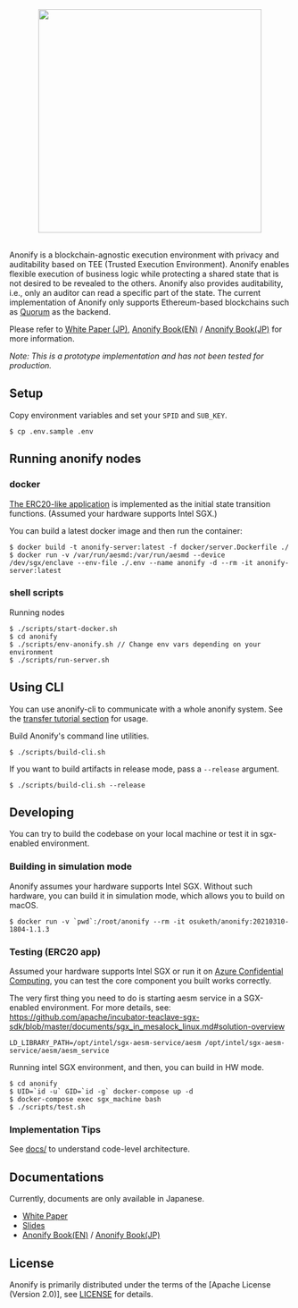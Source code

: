 <div align="center">
<img src="https://user-images.githubusercontent.com/10915207/81931155-9c178e80-9624-11ea-9a32-5ad7985d1cb3.png" width="400px">
</div>
</br>

Anonify is a blockchain-agnostic execution environment with privacy and auditability based on TEE (Trusted Execution Environment). Anonify enables flexible execution of business logic while protecting a shared state that is not desired to be revealed to the others. Anonify also provides auditability, i.e., only an auditor can read a specific part of the state. The current implementation of Anonify only supports Ethereum-based blockchains such as [Quorum](https://github.com/jpmorganchase/quorum) as the backend.

Please refer to [White Paper (JP)](https://layerx.co.jp/wp-content/uploads/2020/06/anonify.pdf), [Anonify Book(EN)](https://layerxcom.github.io/anonify-book-en/) / [Anonify Book(JP)](https://layerxcom.github.io/anonify-book/) for more information.

*Note: This is a prototype implementation and has not been tested for production.*

## Setup
Copy environment variables and set your `SPID` and `SUB_KEY`.
```
$ cp .env.sample .env
```

## Running anonify nodes

### docker
[The ERC20-like application](example/erc20/state-transition/src/lib.rs) is implemented as the initial state transition functions. (Assumed your hardware supports Intel SGX.)

You can build a latest docker image and then run the container:
```
$ docker build -t anonify-server:latest -f docker/server.Dockerfile ./
$ docker run -v /var/run/aesmd:/var/run/aesmd --device /dev/sgx/enclave --env-file ./.env --name anonify -d --rm -it anonify-server:latest
```

### shell scripts

Running nodes
```
$ ./scripts/start-docker.sh
$ cd anonify
$ ./scripts/env-anonify.sh // Change env vars depending on your environment
$ ./scripts/run-server.sh
```

## Using CLI
You can use anonify-cli to communicate with a whole anonify system. See the [transfer tutorial section](https://layerxcom.github.io/anonify-book-en/Tutorials/ERC20/transfer/) for usage.

Build Anonify's command line utilities.
```
$ ./scripts/build-cli.sh
```

If you want to build artifacts in release mode, pass a `--release` argument.
```
$ ./scripts/build-cli.sh --release
```

## Developing

You can try to build the codebase on your local machine or test it in sgx-enabled environment.

###  Building in simulation mode

Anonify assumes your hardware supports Intel SGX. Without such hardware, you can build it in simulation mode, which allows you to build on macOS.

```
$ docker run -v `pwd`:/root/anonify --rm -it osuketh/anonify:20210310-1804-1.1.3
```

### Testing (ERC20 app)

Assumed your hardware supports Intel SGX or run it on [Azure Confidential Computing](https://azure.microsoft.com/ja-jp/solutions/confidential-compute/), you can test the core component you built works correctly.

The very first thing you need to do is starting aesm service in a SGX-enabled environment. For more details, see: https://github.com/apache/incubator-teaclave-sgx-sdk/blob/master/documents/sgx_in_mesalock_linux.md#solution-overview
```
LD_LIBRARY_PATH=/opt/intel/sgx-aesm-service/aesm /opt/intel/sgx-aesm-service/aesm/aesm_service
```

Running intel SGX environment, and then, you can build in HW mode.
```
$ cd anonify 
$ UID=`id -u` GID=`id -g` docker-compose up -d
$ docker-compose exec sgx_machine bash
$ ./scripts/test.sh
```

### Implementation Tips

See [docs/](docs/) to understand code-level architecture.

## Documentations
Currently, documents are only available in Japanese.

- [White Paper](https://layerx.co.jp/wp-content/uploads/2020/06/anonify.pdf)
- [Slides](https://speakerdeck.com/layerx/anonify)
- [Anonify Book(EN)](https://layerxcom.github.io/anonify-book-en/) / [Anonify Book(JP)](https://layerxcom.github.io/anonify-book/)

## License

Anonify is primarily distributed under the terms of the [Apache License (Version 2.0)], see [LICENSE](https://github.com/LayerXcom/anonify/blob/main/LICENSE) for details.

